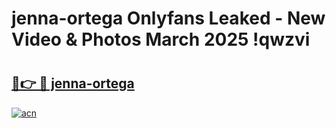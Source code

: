 # jenna-ortega Onlyfans Leaked - New Video & Photos March 2025 !qwzvi

# <h2><a href="https://cjf7xr.iuczelnia.edu.pl?title=jenna-ortega&ref=qwzvi">🔗👉 🔴 jenna-ortega</a></h2>

[![acn](https://github.com/user-attachments/assets/0f9c940e-d8b0-45ae-aac7-cd30a18b3e1c)](https://cjf7xr.iuczelnia.edu.pl?title=jenna-ortega&ref=qwzvi)

